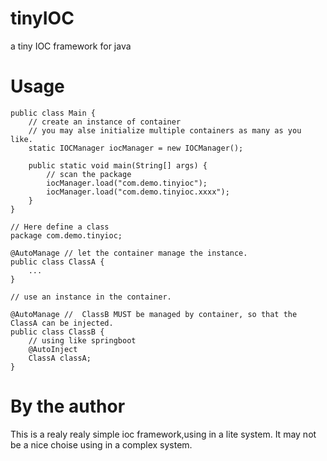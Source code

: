 # tinyIOC
a tiny IOC framework for java

# Usage
```
public class Main {
    // create an instance of container
    // you may alse initialize multiple containers as many as you like.
    static IOCManager iocManager = new IOCManager();

    public static void main(String[] args) {
        // scan the package
        iocManager.load("com.demo.tinyioc");
        iocManager.load("com.demo.tinyioc.xxxx");
    }
}

// Here define a class 
package com.demo.tinyioc;

@AutoManage // let the container manage the instance.
public class ClassA {
    ...
}

// use an instance in the container.

@AutoManage //  ClassB MUST be managed by container, so that the ClassA can be injected.
public class ClassB {
    // using like springboot
    @AutoInject
    ClassA classA;
}

```

# By the author
This is a  realy realy simple ioc framework,using in a lite system. It may not be a nice choise using in a complex system.
